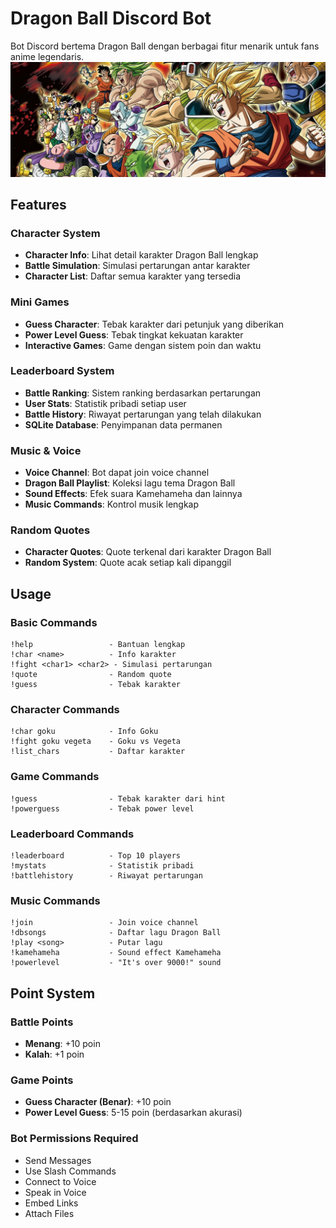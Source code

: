 # Dragon Ball Discord Bot

Bot Discord bertema Dragon Ball dengan berbagai fitur menarik untuk fans anime legendaris.
<img src="./dragonball-banner.jpg"/>

## Features

### Character System
- **Character Info**: Lihat detail karakter Dragon Ball lengkap
- **Battle Simulation**: Simulasi pertarungan antar karakter
- **Character List**: Daftar semua karakter yang tersedia

### Mini Games
- **Guess Character**: Tebak karakter dari petunjuk yang diberikan
- **Power Level Guess**: Tebak tingkat kekuatan karakter
- **Interactive Games**: Game dengan sistem poin dan waktu

### Leaderboard System
- **Battle Ranking**: Sistem ranking berdasarkan pertarungan
- **User Stats**: Statistik pribadi setiap user
- **Battle History**: Riwayat pertarungan yang telah dilakukan
- **SQLite Database**: Penyimpanan data permanen

### Music & Voice
- **Voice Channel**: Bot dapat join voice channel
- **Dragon Ball Playlist**: Koleksi lagu tema Dragon Ball
- **Sound Effects**: Efek suara Kamehameha dan lainnya
- **Music Commands**: Kontrol musik lengkap

### Random Quotes
- **Character Quotes**: Quote terkenal dari karakter Dragon Ball
- **Random System**: Quote acak setiap kali dipanggil

## Usage

### Basic Commands
```
!help                 - Bantuan lengkap
!char <name>          - Info karakter
!fight <char1> <char2> - Simulasi pertarungan
!quote                - Random quote
!guess                - Tebak karakter
```

### Character Commands
```
!char goku            - Info Goku
!fight goku vegeta    - Goku vs Vegeta
!list_chars           - Daftar karakter
```

### Game Commands
```
!guess                - Tebak karakter dari hint
!powerguess           - Tebak power level
```

### Leaderboard Commands
```
!leaderboard          - Top 10 players
!mystats              - Statistik pribadi
!battlehistory        - Riwayat pertarungan
```

### Music Commands
```
!join                 - Join voice channel
!dbsongs              - Daftar lagu Dragon Ball
!play <song>          - Putar lagu
!kamehameha           - Sound effect Kamehameha
!powerlevel           - "It's over 9000!" sound
```

## Point System

### Battle Points
- **Menang**: +10 poin
- **Kalah**: +1 poin

### Game Points  
- **Guess Character (Benar)**: +10 poin
- **Power Level Guess**: 5-15 poin (berdasarkan akurasi)

### Bot Permissions Required
- Send Messages
- Use Slash Commands  
- Connect to Voice
- Speak in Voice
- Embed Links
- Attach Files
